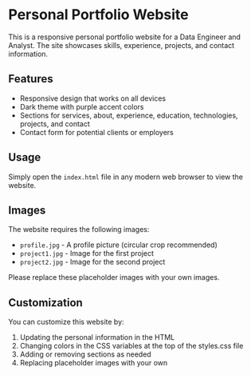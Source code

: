 # Personal Portfolio Website

This is a responsive personal portfolio website for a Data Engineer and Analyst. The site showcases skills, experience, projects, and contact information.

## Features

- Responsive design that works on all devices
- Dark theme with purple accent colors
- Sections for services, about, experience, education, technologies, projects, and contact
- Contact form for potential clients or employers

## Usage

Simply open the `index.html` file in any modern web browser to view the website.

## Images

The website requires the following images:
- `profile.jpg` - A profile picture (circular crop recommended)
- `project1.jpg` - Image for the first project
- `project2.jpg` - Image for the second project

Please replace these placeholder images with your own images.

## Customization

You can customize this website by:
1. Updating the personal information in the HTML
2. Changing colors in the CSS variables at the top of the styles.css file
3. Adding or removing sections as needed
4. Replacing placeholder images with your own
